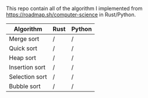 This repo contain all of the algorithm I implemented from https://roadmap.sh/computer-science in Rust/Python.

| Algorithm      | Rust | Python |
| -------------- | ---- | ------ |
| Merge sort     | /    | /      |
| Quick sort     | /    | /      |
| Heap sort      | /    | /      |
| Insertion sort | /    | /      |
| Selection sort | /    | /      |
| Bubble sort    | /    | /      |
